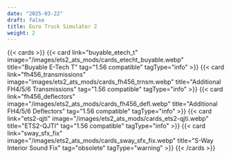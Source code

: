 ```yaml
---
date: "2025-03-22"
draft: false
title: Euro Truck Simulator 2
weight: 2
---
```


{{< cards >}}
    {{< card link="buyable_etech_t" image="/images/ets2_ats_mods/cards_etecht_buyable.webp" title="Buyable E-Tech T" tag="1.56 compatible" tagType="info" >}}
    {{< card link="fh456_transmissions" image="images/ets2_ats_mods/cards_fh456_trnsm.webp" title="Additional FH4/5/6 Transmissions" tag="1.56 compatible" tagType="info" >}}
    {{< card link="fh456_deflectors" image="/images/ets2_ats_mods/cards_fh456_defl.webp" title="Additional FH4/5/6 Deflectors" tag="1.56 compatible" tagType="info" >}}
    {{< card link="ets2-qjti" image="/images/ets2_ats_mods/cards_ets2-qjti.webp" title="ETS2-QJTI" tag="1.56 compatible" tagType="info" >}}
    {{< card link="sway_sfx_fix" image="/images/ets2_ats_mods/cards_sway_sfx_fix.webp" title="S-Way Interior Sound Fix" tag="obsolete" tagType="warning" >}}
{{< /cards >}}
